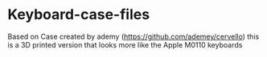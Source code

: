 # Keyboard-case-files

Based on Case created by ademy (https://github.com/ademey/cervello) this is a 3D printed version that looks more like the Apple M0110 keyboards
